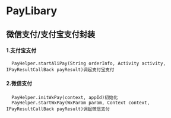 # PayLibary
## 微信支付/支付宝支付封装<br>

#### 1.支付宝支付<br>
      PayHelper.startAliPay(String orderInfo, Activity activity, IPayResultCallBack payResult)调起支付宝支付
#### 2.微信支付<br>
      PayHelper.initWxPay(context, appId)初始化
      PayHelper.startWxPay(WxParam param, Context context, IPayResultCallBack payResult)调起微信支付

